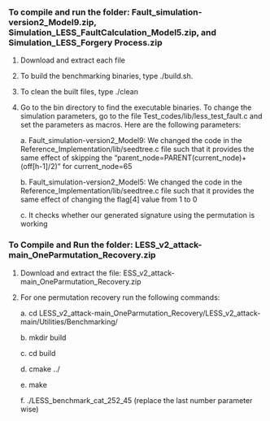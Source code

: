 ### To compile and run the folder: Fault_simulation-version2_Model9.zip, Simulation_LESS_FaultCalculation_Model5.zip, and Simulation_LESS_Forgery Process.zip  

1. Download and extract each file  

2. To build the benchmarking binaries, type ./build.sh.  

3. To clean the built files, type ./clean  

4. Go to the bin directory to find the executable binaries. To change the simulation parameters, go to the file Test_codes/lib/less_test_fault.c and set the parameters as macros. Here are the following parameters:  

    a. Fault_simulation-version2_Model9: We changed the code in the Reference_Implementation/lib/seedtree.c file such that it provides the same effect of skipping the “parent_node=PARENT(current_node)+(off[h-1]/2)” for current_node=65  

    b. Fault_simulation-version2_Model5: We changed the code in the Reference_Implementation/lib/seedtree.c file such that it provides the same effect of changing the flag[4] value from 1 to 0 

    c. It checks whether our generated signature using the permutation is working 

 

### To Compile and Run the folder: LESS_v2_attack-main_OneParmutation_Recovery.zip  

1. Download and extract the file: ESS_v2_attack-main_OneParmutation_Recovery.zip  

2. For one permutation recovery run the following commands:  

    a. cd LESS_v2_attack-main_OneParmutation_Recovery/LESS_v2_attack-main/Utilities/Benchmarking/  

    b. mkdir build  

    c. cd build  

    d. cmake ../  

    e. make  

    f. ./LESS_benchmark_cat_252_45 (replace the last number parameter wise) 

 
